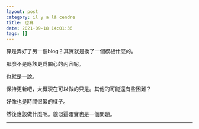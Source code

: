 ```yaml
---
layout: post
category: il y a là cendre
title: 也算
date: 2021-09-18 14:01:36
tags: []
---
```


算是弄好了另一個blog？其實就是換了一個模板什麼的。

那麼不是應該更爲關心的內容呢。

也就是一說。

保持更新吧，大概現在可以做的只是。其他的可能還有些困難？

好像也是時間很緊的樣子。

然後應該做什麼呢。貌似這確實也是一個問題。


------






